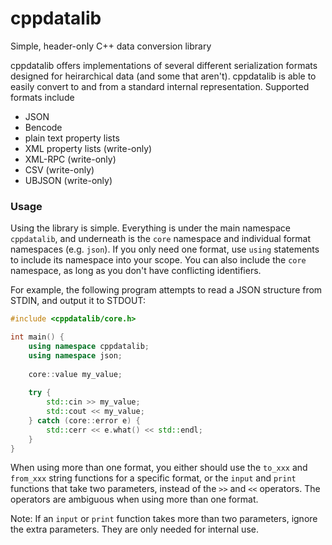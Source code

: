 # cppdatalib

Simple, header-only C++ data conversion library

cppdatalib offers implementations of several different serialization formats designed for heirarchical data (and some that aren't).
cppdatalib is able to easily convert to and from a standard internal representation.
Supported formats include

   - JSON
   - Bencode
   - plain text property lists
   - XML property lists (write-only)
   - XML-RPC (write-only)
   - CSV (write-only)
   - UBJSON (write-only)

### Usage

Using the library is simple. Everything is under the main namespace `cppdatalib`, and underneath is the `core` namespace and individual format namespaces (e.g. `json`).
If you only need one format, use `using` statements to include its namespace into your scope. You can also include the `core` namespace, as long as you don't have conflicting identifiers.

For example, the following program attempts to read a JSON structure from STDIN, and output it to STDOUT:

```c++
#include <cppdatalib/core.h>

int main() {
    using namespace cppdatalib;
    using namespace json;
    
    core::value my_value;
    
    try {
        std::cin >> my_value;
        std::cout << my_value;
    } catch (core::error e) {
        std::cerr << e.what() << std::endl;
    }
}
```

When using more than one format, you either should use the `to_xxx` and `from_xxx` string functions for a specific format,
or the `input` and `print` functions that take two parameters, instead of the `>>` and `<<` operators.
The operators are ambiguous when using more than one format.

Note: If an `input` or `print` function takes more than two parameters, ignore the extra parameters. They are only needed for internal use.
